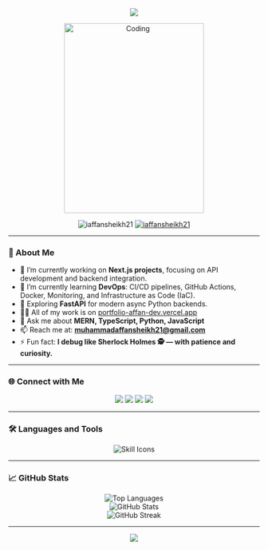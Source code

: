 <div align="center">
  <img src="https://capsule-render.vercel.app/api?type=waving&color=gradient&height=120&section=header&text=Muhammad%20Affan%20Sheikh&fontSize=32&fontAlignY=35&desc=Software%20Engineer%20|%20MERN%20Stack%20Developer%20|%20DevOps%20Learner&descSize=16&descAlignY=50"/>
</div>

<p align="center">
  <img src="https://i.pinimg.com/originals/81/17/8b/81178b47a8598f0c81c4799f2cdd4057.gif" width="280" height="380" alt="Coding" />
</p>

<p align="center">
  <img src="https://komarev.com/ghpvc/?username=iaffansheikh21&label=Profile%20views&color=0e75b6&style=flat" alt="iaffansheikh21" />
  <a href="https://twitter.com/iaffansheikh21" target="blank">
    <img src="https://img.shields.io/twitter/follow/iaffansheikh21?logo=twitter&style=for-the-badge" alt="iaffansheikh21" />
  </a>
</p>

---

### 🚀 About Me

- 🔭 I’m currently working on **Next.js projects**, focusing on API development and backend integration.  
- 🌱 I’m currently learning **DevOps**: CI/CD pipelines, GitHub Actions, Docker, Monitoring, and Infrastructure as Code (IaC).  
- 🔬 Exploring **FastAPI** for modern async Python backends.  
- 👨‍💻 All of my work is on [portfolio-affan-dev.vercel.app](https://portfolio-affan-dev.vercel.app/)  
- 💬 Ask me about **MERN, TypeScript, Python, JavaScript**  
- 📫 Reach me at: **muhammadaffansheikh21@gmail.com**  
- ⚡ Fun fact: **I debug like Sherlock Holmes 🕵️ — with patience and curiosity.**

---

### 🌐 Connect with Me
<p align="center">
  <a href="https://twitter.com/iaffansheikh21" target="blank"><img src="https://img.shields.io/badge/Twitter-1DA1F2?style=flat-square&logo=twitter&logoColor=white" /></a>
  <a href="https://www.linkedin.com/in/iaffansheikh21/" target="blank"><img src="https://img.shields.io/badge/LinkedIn-0077B5?style=flat-square&logo=linkedin&logoColor=white" /></a>
  <a href="https://www.facebook.com/iaffansheikh21" target="blank"><img src="https://img.shields.io/badge/Facebook-1877F2?style=flat-square&logo=facebook&logoColor=white" /></a>
  <a href="https://instagram.com/iaffansheikh21" target="blank"><img src="https://img.shields.io/badge/Instagram-E4405F?style=flat-square&logo=instagram&logoColor=white" /></a>
</p>

---

### 🛠️ Languages and Tools
<p align="center">
  <img src="https://skillicons.dev/icons?i=js,ts,react,nextjs,nodejs,express,mongodb,tailwind,docker,git,github,vercel,postman,linux,python,fastapi,html,css,java,mysql,postgresql,mssql,c,cpp,cs,kubernetes,aws,azure,githubactions" alt="Skill Icons" />
</p>

---

### 📈 GitHub Stats
<div align="center">
  <img src="https://github-readme-stats.vercel.app/api/top-langs?username=iaffansheikh21&show_icons=true&locale=en&layout=compact&theme=tokyonight" alt="Top Languages" />
  <br />
  <img src="https://github-readme-stats.vercel.app/api?username=iaffansheikh21&show_icons=true&locale=en&theme=tokyonight" alt="GitHub Stats" />
  <br />
  <img src="https://github-readme-streak-stats.herokuapp.com/?user=iaffansheikh21&theme=tokyonight" alt="GitHub Streak" />
</div>

---

<p align="center">
  <img src="https://capsule-render.vercel.app/api?type=waving&color=gradient&height=100&section=footer"/>
</p>
